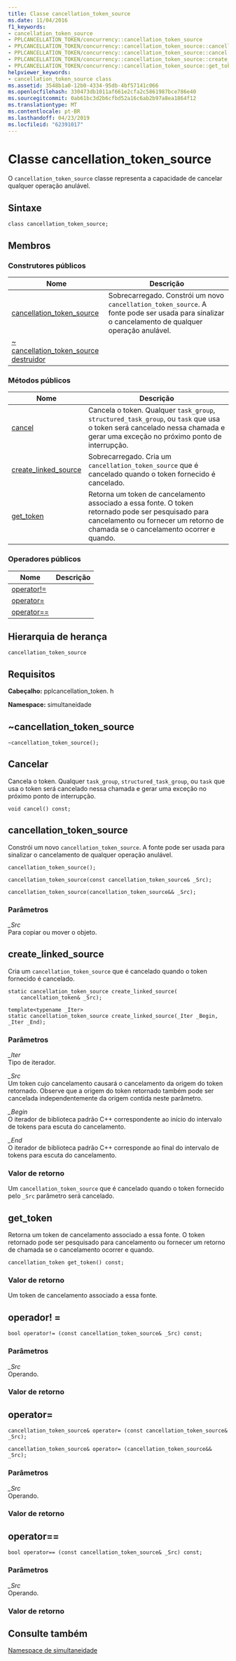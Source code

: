 ```yaml
---
title: Classe cancellation_token_source
ms.date: 11/04/2016
f1_keywords:
- cancellation_token_source
- PPLCANCELLATION_TOKEN/concurrency::cancellation_token_source
- PPLCANCELLATION_TOKEN/concurrency::cancellation_token_source::cancellation_token_source
- PPLCANCELLATION_TOKEN/concurrency::cancellation_token_source::cancel
- PPLCANCELLATION_TOKEN/concurrency::cancellation_token_source::create_linked_source
- PPLCANCELLATION_TOKEN/concurrency::cancellation_token_source::get_token
helpviewer_keywords:
- cancellation_token_source class
ms.assetid: 3548b1a0-12b0-4334-95db-4bf57141c066
ms.openlocfilehash: 330473db1011af661e2cfa2c5861987bce786e40
ms.sourcegitcommit: 0ab61bc3d2b6cfbd52a16c6ab2b97a8ea1864f12
ms.translationtype: MT
ms.contentlocale: pt-BR
ms.lasthandoff: 04/23/2019
ms.locfileid: "62391017"
---
```

# <a name="cancellationtokensource-class"></a>Classe cancellation_token_source

O `cancellation_token_source` classe representa a capacidade de cancelar qualquer operação anulável.

## <a name="syntax"></a>Sintaxe

```
class cancellation_token_source;
```

## <a name="members"></a>Membros

### <a name="public-constructors"></a>Construtores públicos

|Nome|Descrição|
|----------|-----------------|
|[cancellation_token_source](#ctor)|Sobrecarregado. Constrói um novo `cancellation_token_source`. A fonte pode ser usada para sinalizar o cancelamento de qualquer operação anulável.|
|[~ cancellation_token_source destruidor](#dtor)||

### <a name="public-methods"></a>Métodos públicos

|Nome|Descrição|
|----------|-----------------|
|[cancel](#cancel)|Cancela o token. Qualquer `task_group`, `structured_task_group`, ou `task` que usa o token será cancelado nessa chamada e gerar uma exceção no próximo ponto de interrupção.|
|[create_linked_source](#create_linked_source)|Sobrecarregado. Cria um `cancellation_token_source` que é cancelado quando o token fornecido é cancelado.|
|[get_token](#get_token)|Retorna um token de cancelamento associado a essa fonte. O token retornado pode ser pesquisado para cancelamento ou fornecer um retorno de chamada se o cancelamento ocorrer e quando.|

### <a name="public-operators"></a>Operadores públicos

|Nome|Descrição|
|----------|-----------------|
|[operator!=](#operator_neq)||
|[operator=](#operator_eq)||
|[operator==](#operator_eq_eq)||

## <a name="inheritance-hierarchy"></a>Hierarquia de herança

`cancellation_token_source`

## <a name="requirements"></a>Requisitos

**Cabeçalho:** pplcancellation_token. h

**Namespace:** simultaneidade

##  <a name="dtor"></a> ~cancellation_token_source

```
~cancellation_token_source();
```

##  <a name="cancel"></a> Cancelar

Cancela o token. Qualquer `task_group`, `structured_task_group`, ou `task` que usa o token será cancelado nessa chamada e gerar uma exceção no próximo ponto de interrupção.

```
void cancel() const;
```

##  <a name="ctor"></a> cancellation_token_source

Constrói um novo `cancellation_token_source`. A fonte pode ser usada para sinalizar o cancelamento de qualquer operação anulável.

```
cancellation_token_source();

cancellation_token_source(const cancellation_token_source& _Src);

cancellation_token_source(cancellation_token_source&& _Src);
```

### <a name="parameters"></a>Parâmetros

*_Src*<br/>
Para copiar ou mover o objeto.

##  <a name="create_linked_source"></a> create_linked_source

Cria um `cancellation_token_source` que é cancelado quando o token fornecido é cancelado.

```
static cancellation_token_source create_linked_source(
    cancellation_token& _Src);

template<typename _Iter>
static cancellation_token_source create_linked_source(_Iter _Begin, _Iter _End);
```

### <a name="parameters"></a>Parâmetros

*_Iter*<br/>
Tipo de iterador.

*_Src*<br/>
Um token cujo cancelamento causará o cancelamento da origem do token retornado. Observe que a origem do token retornado também pode ser cancelada independentemente da origem contida neste parâmetro.

*_Begin*<br/>
O iterador de biblioteca padrão C++ correspondente ao início do intervalo de tokens para escuta do cancelamento.

*_End*<br/>
O iterador de biblioteca padrão C++ corresponde ao final do intervalo de tokens para escuta do cancelamento.

### <a name="return-value"></a>Valor de retorno

Um `cancellation_token_source` que é cancelado quando o token fornecido pelo `_Src` parâmetro será cancelado.

##  <a name="get_token"></a> get_token

Retorna um token de cancelamento associado a essa fonte. O token retornado pode ser pesquisado para cancelamento ou fornecer um retorno de chamada se o cancelamento ocorrer e quando.

```
cancellation_token get_token() const;
```

### <a name="return-value"></a>Valor de retorno

Um token de cancelamento associado a essa fonte.

##  <a name="operator_neq"></a> operador! =

```
bool operator!= (const cancellation_token_source& _Src) const;
```

### <a name="parameters"></a>Parâmetros

*_Src*<br/>
Operando.

### <a name="return-value"></a>Valor de retorno

##  <a name="operator_eq"></a> operator=

```
cancellation_token_source& operator= (const cancellation_token_source& _Src);

cancellation_token_source& operator= (cancellation_token_source&& _Src);
```

### <a name="parameters"></a>Parâmetros

*_Src*<br/>
Operando.

### <a name="return-value"></a>Valor de retorno

##  <a name="operator_eq_eq"></a> operator==

```
bool operator== (const cancellation_token_source& _Src) const;
```

### <a name="parameters"></a>Parâmetros

*_Src*<br/>
Operando.

### <a name="return-value"></a>Valor de retorno

## <a name="see-also"></a>Consulte também

[Namespace de simultaneidade](concurrency-namespace.md)
